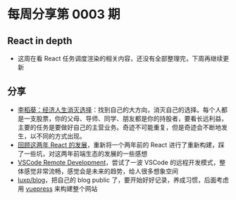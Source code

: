 # 每周分享第 0003 期

## React in depth

- 这周在看 React 任务调度渲染的相关内容，还没有全部整理完，下周再继续更新

## 分享

- [李稻葵：经济人生消灭选择](https://www.youtube.com/watch?v=wpl493dW2iA)：找到自己的大方向，消灭自己的选择。每个人都是一支股票，你的父母、导师、同学、朋友都是你的持股者，要看长远利益，主要的任务是要做好自己的主营业务。奇迹不可能重复，但是奇迹会不断地发生，以不同的方式出现。
- [回顾这两年 React 的发展](https://github.com/luxp/blog/blob/master/posts/2019/0003.%E5%9B%9E%E9%A1%BE%E8%BF%99%E4%B8%A4%E5%B9%B4React%E7%9A%84%E5%8F%91%E5%B1%95---%E9%87%8D%E6%96%B0%E6%9E%84%E5%BB%BA%E4%B8%A4%E5%B9%B4%E5%89%8D%E7%9A%84%E9%A1%B9%E7%9B%AE%E6%9C%89%E6%84%9F.md)，重新将一个两年前的 React 进行了重新构建，踩了一些坑，对这两年前端生态的发展的一些感想
- [VSCode Remote Development](https://github.com/luxp/blog/blob/master/posts/2019/0004.vscode-remote-development.md)，尝试了一波 VSCode 的远程开发模式，整体感觉非常流畅，感觉会是未来的趋势，给人很多想象空间
- [luxp/blog](https://github.com/luxp/blog/tree/master/posts/2019)，把自己的 blog public 了，要开始好好记录，养成习惯，后面考虑用 [vuepress](https://github.com/vuejs/vuepress) 来构建整个网站
